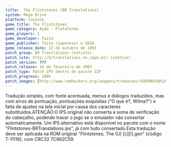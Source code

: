 ```yaml
---
title:  The Flintstones (BR Translations)
system: Mega Drive
platform: Console
game_title: The Flintstones
game_category: Ação - Plataforma
game_players: 1
game_developer: Taito
game_publisher: Taito (japonesa) e SEGA
game_release_date: 22 de outubro de 1993
patch_group: BR Translations (extinto)
patch_site: http://brtranslations.no.sapo.pt/ (inativo)
patch_version: ???
patch_release: 14 de fevereiro de 2002
patch_type: Patch IPS dentro de pacote ZIP
patch_progress: 100%
patch_images: [http://www.romhackers.org/imagens/traducoes/%5BSMD%5D%20The%20Flintstones%20-%20BR%20Translations%20-%201.png,http://www.romhackers.org/imagens/traducoes/%5BSMD%5D%20The%20Flintstones%20-%20BR%20Translations%20-%202.png,http://www.romhackers.org/imagens/traducoes/%5BSMD%5D%20The%20Flintstones%20-%20BR%20Translations%20-%203.png]
---
```

Tradução simples, com fonte acentuada, menus e diálogos traduzidos, mas com erros de pontuação, pontuações esquisitas ("O que é?, Wilma?") e falta de ajustes na tela inicial por causa dos caracteres substituídos.ATENÇÃO:O IPS original não conserta a soma de verificação do cabeçalho, podendo travar o jogo se o emulador não consertar automaticamente. Um IPS alternativo está disponível no pacote com o nome "Flintstones-BRTranslations.ips", já com tudo consertado.Esta tradução deve ser aplicada na ROM original "Flintstones, The (U) [c][!].gen" (código T-11116), com CRC32 7C982C59.